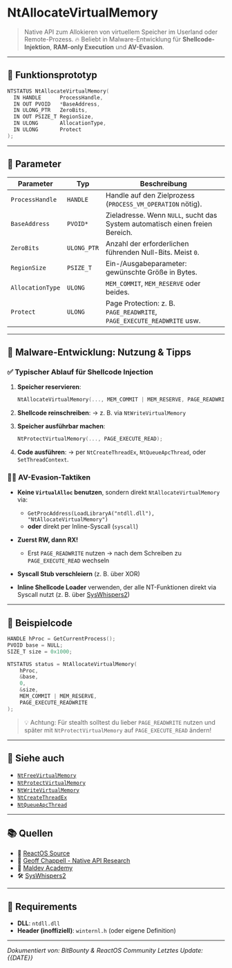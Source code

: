 # NtAllocateVirtualMemory

> Native API zum Allokieren von virtuellem Speicher im Userland oder Remote-Prozess.
> 🔥 Beliebt in Malware-Entwicklung für **Shellcode-Injektion**, **RAM-only Execution** und **AV-Evasion**.

---

## 📜 Funktionsprototyp

```c
NTSTATUS NtAllocateVirtualMemory(
  IN HANDLE      ProcessHandle,
  IN OUT PVOID   *BaseAddress,
  IN ULONG_PTR   ZeroBits,
  IN OUT PSIZE_T RegionSize,
  IN ULONG       AllocationType,
  IN ULONG       Protect
);
```

---

## 📌 Parameter

| Parameter        | Typ         | Beschreibung                                                                 |
| ---------------- | ----------- | ---------------------------------------------------------------------------- |
| `ProcessHandle`  | `HANDLE`    | Handle auf den Zielprozess (`PROCESS_VM_OPERATION` nötig).                   |
| `BaseAddress`    | `PVOID*`    | Zieladresse. Wenn `NULL`, sucht das System automatisch einen freien Bereich. |
| `ZeroBits`       | `ULONG_PTR` | Anzahl der erforderlichen führenden Null-Bits. Meist `0`.                    |
| `RegionSize`     | `PSIZE_T`   | Ein-/Ausgabeparameter: gewünschte Größe in Bytes.                            |
| `AllocationType` | `ULONG`     | `MEM_COMMIT`, `MEM_RESERVE` oder beides.                                     |
| `Protect`        | `ULONG`     | Page Protection: z. B. `PAGE_READWRITE`, `PAGE_EXECUTE_READWRITE` usw.       |

---

## 🧠 Malware-Entwicklung: Nutzung & Tipps

### ✅ Typischer Ablauf für Shellcode Injection

1. **Speicher reservieren**:

   ```c
   NtAllocateVirtualMemory(..., MEM_COMMIT | MEM_RESERVE, PAGE_READWRITE);
   ```
2. **Shellcode reinschreiben**:
   → z. B. via `NtWriteVirtualMemory`
3. **Speicher ausführbar machen**:

   ```c
   NtProtectVirtualMemory(..., PAGE_EXECUTE_READ);
   ```
4. **Code ausführen**:
   → per `NtCreateThreadEx`, `NtQueueApcThread`, oder `SetThreadContext`.

### 🕵️‍♂️ AV-Evasion-Taktiken

* **Keine `VirtualAlloc` benutzen**, sondern direkt `NtAllocateVirtualMemory` via:

  * `GetProcAddress(LoadLibraryA("ntdll.dll"), "NtAllocateVirtualMemory")`
  * **oder** direkt per Inline-Syscall (`syscall`)
* **Zuerst RW, dann RX!**

  * Erst `PAGE_READWRITE` nutzen → nach dem Schreiben zu `PAGE_EXECUTE_READ` wechseln
* **Syscall Stub verschleiern** (z. B. über XOR)
* **Inline Shellcode Loader** verwenden, der alle NT-Funktionen direkt via Syscall nutzt (z. B. über [SysWhispers2](https://github.com/jthuraisamy/SysWhispers2))

---

## 🧪 Beispielcode

```c
HANDLE hProc = GetCurrentProcess();
PVOID base = NULL;
SIZE_T size = 0x1000;

NTSTATUS status = NtAllocateVirtualMemory(
    hProc,
    &base,
    0,
    &size,
    MEM_COMMIT | MEM_RESERVE,
    PAGE_EXECUTE_READWRITE
);
```

> 💡 Achtung: Für stealth solltest du lieber `PAGE_READWRITE` nutzen und später mit `NtProtectVirtualMemory` auf `PAGE_EXECUTE_READ` ändern!

---

## 🔗 Siehe auch

* [`NtFreeVirtualMemory`](./NtFreeVirtualMemory.md)
* [`NtProtectVirtualMemory`](./NtProtectVirtualMemory.md)
* [`NtWriteVirtualMemory`](./NtWriteVirtualMemory.md)
* [`NtCreateThreadEx`](./NtCreateThreadEx.md)
* [`NtQueueApcThread`](./NtQueueApcThread.md)

---

## 📚 Quellen

* 📘 [ReactOS Source](https://github.com/reactos/reactos/tree/master/reactos/dll/ntdll)
* 🔬 [Geoff Chappell - Native API Research](https://www.geoffchappell.com/studies/windows/win32/ntdll/api/)
* 🧪 [Maldev Academy](https://maldevacademy.com/)
* 🛠 [SysWhispers2](https://github.com/jthuraisamy/SysWhispers2)

---

## 📁 Requirements

* **DLL**: `ntdll.dll`
* **Header (inoffiziell)**: `winternl.h`
  (oder eigene Definition)

---

*Dokumentiert von: BitBounty & ReactOS Community*
*Letztes Update: {{DATE}}*

